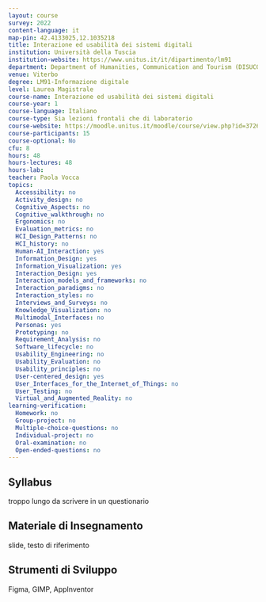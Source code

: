 ```yaml
---
layout: course
survey: 2022
content-language: it
map-pin: 42.4133025,12.1035218
title: Interazione ed usabilità dei sistemi digitali
institution: Università della Tuscia
institution-website: https://www.unitus.it/it/dipartimento/lm91 
department: Department of Humanities, Communication and Tourism (DISUCOM)
venue: Viterbo
degree: LM91-Informazione digitale
level: Laurea Magistrale
course-name: Interazione ed usabilità dei sistemi digitali
course-year: 1
course-language: Italiano
course-type: Sia lezioni frontali che di laboratorio
course-website: https://moodle.unitus.it/moodle/course/view.php?id=3726
course-participants: 15
course-optional: No
cfu: 8
hours: 48
hours-lectures: 48
hours-lab: 
teacher: Paola Vocca
topics: 
  Accessibility: no
  Activity_design: no
  Cognitive_Aspects: no
  Cognitive_walkthrough: no
  Ergonomics: no
  Evaluation_metrics: no
  HCI_Design_Patterns: no
  HCI_history: no
  Human-AI_Interaction: yes
  Information_Design: yes
  Information_Visualization: yes
  Interaction_Design: yes
  Interaction_models_and_frameworks: no
  Interaction_paradigms: no
  Interaction_styles: no
  Interviews_and_Surveys: no
  Knowledge_Visualization: no
  Multimodal_Interfaces: no
  Personas: yes
  Prototyping: no
  Requirement_Analysis: no
  Software_lifecycle: no
  Usability_Engineering: no
  Usability_Evaluation: no
  Usability_principles: no
  User-centered_design: yes
  User_Interfaces_for_the_Internet_of_Things: no
  User_Testing: no
  Virtual_and_Augmented_Reality: no
learning-verification: 
  Homework: no 
  Group-project: no 
  Multiple-choice-questions: no 
  Individual-project: no 
  Oral-examination: no 
  Open-ended-questions: no 
---
```



## Syllabus 
troppo lungo da scrivere in un questionario

## Materiale di Insegnamento 
slide, testo di riferimento

## Strumenti di Sviluppo 
Figma, GIMP, AppInventor
